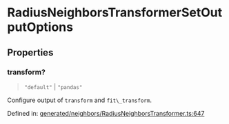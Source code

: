 # RadiusNeighborsTransformerSetOutputOptions

## Properties

### transform?

> `"default"` \| `"pandas"`

Configure output of `transform` and `fit\_transform`.

Defined in:  [generated/neighbors/RadiusNeighborsTransformer.ts:647](https://github.com/transitive-bullshit/scikit-learn-ts/blob/122b3c0/packages/sklearn/src/generated/neighbors/RadiusNeighborsTransformer.ts#L647)
